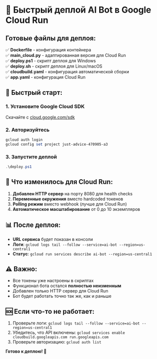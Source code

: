 # 🚀 Быстрый деплой AI Bot в Google Cloud Run

## Готовые файлы для деплоя:

✅ **Dockerfile** - конфигурация контейнера  
✅ **main_cloud.py** - адаптированная версия для Cloud Run  
✅ **deploy.ps1** - скрипт деплоя для Windows  
✅ **deploy.sh** - скрипт деплоя для Linux/macOS  
✅ **cloudbuild.yaml** - конфигурация автоматической сборки  
✅ **app.yaml** - конфигурация Cloud Run  

## 🎯 Быстрый старт:

### 1. Установите Google Cloud SDK
Скачайте с [cloud.google.com/sdk](https://cloud.google.com/sdk/docs/install)

### 2. Авторизуйтесь
```powershell
gcloud auth login
gcloud config set project just-advice-470905-a3
```

### 3. Запустите деплой
```powershell
.\deploy.ps1
```

## 🔧 Что изменилось для Cloud Run:

1. **Добавлен HTTP сервер** на порту 8080 для health checks
2. **Переменные окружения** вместо hardcoded токенов
3. **Polling режим** вместо webhook (лучше для Cloud Run)
4. **Автоматическое масштабирование** от 0 до 10 экземпляров

## 📊 После деплоя:

- **URL сервиса** будет показан в консоли
- **Логи**: `gcloud logs tail --follow --service=ai-bot --region=us-central1`
- **Статус**: `gcloud run services describe ai-bot --region=us-central1`

## ⚠️ Важно:

- Все токены уже настроены в скриптах
- Функционал бота остался **полностью неизменным**
- Добавлен только HTTP сервер для Cloud Run
- Бот будет работать точно так же, как и раньше

## 🆘 Если что-то не работает:

1. Проверьте логи: `gcloud logs tail --follow --service=ai-bot --region=us-central1`
2. Убедитесь, что API включены: `gcloud services enable cloudbuild.googleapis.com run.googleapis.com`
3. Проверьте авторизацию: `gcloud auth list`

**Готово к деплою! 🎉**
